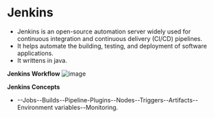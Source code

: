 # Jenkins
* Jenkins is an open-source automation server widely used for continuous integration and continuous delivery (CI/CD) pipelines.
* It helps automate the building, testing, and deployment of software applications.
* It writtens in java.

**Jenkins Workflow**
![image](https://github.com/SalmanrasheedMohammed/Jenkins/assets/101308889/6420228e-aada-466d-953c-f1d4e5763754)

**Jenkins Concepts**
* --Jobs--Builds--Pipeline-Plugins--Nodes--Triggers--Artifacts--Environment variables--Monitoring.
